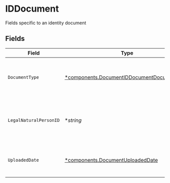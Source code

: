 # IDDocument

Fields specific to an identity document


## Fields

| Field                                                                                                   | Type                                                                                                    | Required                                                                                                | Description                                                                                             | Example                                                                                                 |
| ------------------------------------------------------------------------------------------------------- | ------------------------------------------------------------------------------------------------------- | ------------------------------------------------------------------------------------------------------- | ------------------------------------------------------------------------------------------------------- | ------------------------------------------------------------------------------------------------------- |
| `DocumentType`                                                                                          | [*components.DocumentIDDocumentDocumentType](../../models/components/documentiddocumentdocumenttype.md) | :heavy_minus_sign:                                                                                      | Describes the contents of a document and how it is used                                                 | PASSPORT                                                                                                |
| `LegalNaturalPersonID`                                                                                  | **string*                                                                                               | :heavy_minus_sign:                                                                                      | Identifies the legal natural person relevant to the document                                            | 01HWQJYXMQ31BPM9990Y6XEYA5                                                                              |
| `UploadedDate`                                                                                          | [*components.DocumentUploadedDate](../../models/components/documentuploadeddate.md)                     | :heavy_minus_sign:                                                                                      | Date that the document was uploaded                                                                     |                                                                                                         |